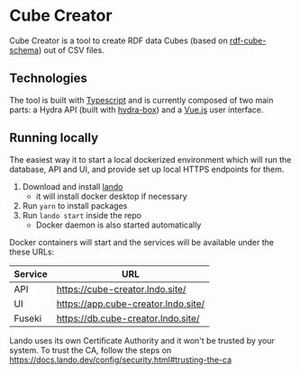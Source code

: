 
# Cube Creator

Cube Creator is a tool to create RDF data Cubes (based on
[rdf-cube-schema](https://github.com/zazuko/rdf-cube-schema)) out of CSV files.

## Technologies

The tool is built with [Typescript](https://www.typescriptlang.org/) and is
currently composed of two main parts: a Hydra API (built with
[hydra-box](https://github.com/zazuko/hydra-box)) and a [Vue.js](https://vuejs.org/)
user interface.

## Running locally

The easiest way it to start a local dockerized environment which will run the database, API and UI, and provide set up local HTTPS endpoints for them.

1. Download and install [lando](https://github.com/lando/lando/releases)
   * it will install docker desktop if necessary
2. Run `yarn` to install packages
3. Run `lando start` inside the repo
   * Docker daemon is also started automatically

Docker containers will start and the services will be available under the these URLs:

| Service | URL                                 |
| --      | --                                  |
| API     | https://cube-creator.lndo.site/     |
| UI      | https://app.cube-creator.lndo.site/ |
| Fuseki  | https://db.cube-creator.lndo.site/  |

Lando uses its own Certificate Authority and it won't be trusted by your system.
To trust the CA, follow the steps on https://docs.lando.dev/config/security.html#trusting-the-ca
